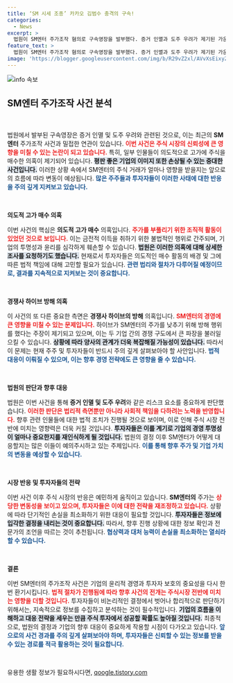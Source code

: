 ```yaml
---
title: ‘SM 시세 조종’ 카카오 김범수 충격의 구속!
categories:
  - News
excerpt: >
  법원이 SM엔터 주가조작 혐의로 구속영장을 발부했다. 증거 인멸과 도주 우려가 제기된 가운데, 의도적 고가 매수 및 경쟁사 하이브 방해 의혹이 깊어지고 있다. 이 사건의 진실은 무엇일까? 클릭해 확인해보세요!
feature_text: >
  법원이 SM엔터 주가조작 혐의로 구속영장을 발부했다. 증거 인멸과 도주 우려가 제기된 가운데, 의도적 고가 매수 및 경쟁사 하이브 방해 의혹이 깊어지고 있다. 이 사건의 진실은 무엇일까? 클릭해 확인해보세요!
image: 'https://blogger.googleusercontent.com/img/b/R29vZ2xl/AVvXsEixyZcFfHzMRdzZMjFBmAUKJYCLCGyLL1o632UiGVXcaFdKo_bkvkuCioo0uUKlGfBVcT3P84aROyZIXSBEx3Aw5nCQ3pTgDom1WDC4m8eifvWiAmWEEVb4x6G_l8C0QH225ldMjyaFvpxGEBGNO37VmDTDMHGhJPq73UglMfDca1-0aw/s1600/blogspot.png'
---
```


<p><img src="https://blogger.googleusercontent.com/img/b/R29vZ2xl/AVvXsEixyZcFfHzMRdzZMjFBmAUKJYCLCGyLL1o632UiGVXcaFdKo_bkvkuCioo0uUKlGfBVcT3P84aROyZIXSBEx3Aw5nCQ3pTgDom1WDC4m8eifvWiAmWEEVb4x6G_l8C0QH225ldMjyaFvpxGEBGNO37VmDTDMHGhJPq73UglMfDca1-0aw/s1600/blogspot.png" alt="info 속보" /></p>

<h2 data-ke-size="size26">SM엔터 주가조작 사건 분석</h2>

<p data-ke-size="size16">&nbsp;</p>

<p>법원에서 발부된 구속영장은 증거 인멸 및 도주 우려와 관련된 것으로, 이는 최근의 <b>SM엔터</b> 주가조작 사건과 밀접한 연관이 있습니다. <b><span style="color: #ee2323;">이번 사건은 주식 시장의 신뢰성에 큰 영향을 미칠 수 있는 논란이 되고 있습니다.</span></b> 특히, 일부 인물들이 의도적으로 고가에 주식을 매수한 의혹이 제기되어 있습니다. <b><span style="background-color: #21538527;">평판 좋은 기업의 이미지 또한 손상될 수 있는 중대한 사건입니다.</span></b> 이러한 상황 속에서 SM엔터의 주식 거래가 얼마나 영향을 받을지는 앞으로의 흐름에 따라 변동이 예상됩니다. <b><span style="color: #1a5490;">많은 주주들과 투자자들이 이러한 사태에 대한 반응을 주의 깊게 지켜보고 있습니다.</span></b></p>

<p data-ke-size="size16">&nbsp;</p>

<p><b>의도적 고가 매수 의혹</b></p>

<p>이번 사건의 핵심은 <b>의도적 고가 매수</b> 의혹입니다. <b><span style="color: #ee2323;">주가를 부풀리기 위한 조직적 활동이 있었던 것으로 보입니다.</span></b> 이는 금전적 이득을 취하기 위한 불법적인 행위로 간주되며, 기업의 투명성과 윤리를 심각하게 훼손할 수 있습니다. <b><span style="background-color: #21538527;">법원은 이러한 의혹에 대해 상세한 조사를 요청하기도 했습니다.</span></b> 현재로서 투자자들은 의도적인 매수 활동의 배경 및 그에 따른 법적 책임에 대해 고민할 필요가 있습니다. <b><span style="color: #1a5490;">관련 법리와 절차가 다루어질 예정이므로, 결과를 지속적으로 지켜보는 것이 중요합니다.</span></b></p>

<p data-ke-size="size16">&nbsp;</p>

<p><b>경쟁사 하이브 방해 의혹</b></p>

<p>이 사건의 또 다른 중요한 측면은 <b>경쟁사 하이브의 방해</b> 의혹입니다. <b><span style="color: #ee2323;">SM엔터의 경영에 큰 영향을 미칠 수 있는 문제입니다.</span></b> 하이브가 SM엔터의 주가를 낮추기 위해 방해 행위를 했다는 주장이 제기되고 있으며, 이는 두 기업 간의 경쟁 구도에서 큰 파장을 불러일으킬 수 있습니다. <b><span style="background-color: #21538527;">상황에 따라 양사의 관계가 더욱 복잡해질 가능성이 있습니다.</span></b> 따라서 이 문제는 현재 주주 및 투자자들이 반드시 주의 깊게 살펴보아야 할 사안입니다. <b><span style="color: #1a5490;">법적 대응이 이뤄질 수 있으며, 이는 향후 경영 전략에도 큰 영향을 줄 수 있습니다.</span></b></p>

<p data-ke-size="size16">&nbsp;</p>

<p><b>법원의 판단과 향후 대응</b></p>

<p>법원은 이번 사건을 통해 <b>증거 인멸 및 도주 우려</b>와 같은 리스크 요소를 중요하게 판단했습니다. <b><span style="color: #ee2323;">이러한 판단은 법리적 측면뿐만 아니라 사회적 책임을 다하려는 노력을 반영합니다.</span></b> 향후 관련 인물들에 대한 법적 조치가 진행될 것으로 보이며, 이로 인해 주식 시장 전반에 미치는 영향력은 더욱 커질 것입니다. <b><span style="background-color: #21538527;">투자자들은 이를 계기로 기업의 경영 투명성이 얼마나 중요한지를 재인식하게 될 것입니다.</span></b> 법원의 결정 이후 SM엔터가 어떻게 대응할지는 많은 이들이 예의주시하고 있는 주제입니다. <b><span style="color: #1a5490;">이를 통해 향후 주가 및 기업 가치의 변동을 예상할 수 있습니다.</span></b></p>

<p data-ke-size="size16">&nbsp;</p>

<p><b>시장 반응 및 투자자들의 전략</b></p>

<p>이번 사건 이후 주식 시장의 반응은 예민하게 움직이고 있습니다. <b>SM엔터의</b> 주가는 <b><span style="color: #ee2323;">상당한 변동성을 보이고 있으며, 투자자들은 이에 대한 전략을 재조정하고 있습니다.</span></b> 상황에 따라 단기적인 손실을 최소화하기 위한 대응이 필요할 것입니다. <b><span style="background-color: #21538527;">투자자들은 정보에 입각한 결정을 내리는 것이 중요합니다.</span></b> 따라서, 향후 진행 상황에 대한 정보 확인과 전문가의 조언을 따르는 것이 추천됩니다. <b><span style="color: #1a5490;">협상력과 대처 능력이 손실을 최소화하는 열쇠라 할 수 있습니다.</span></b></p>

<p data-ke-size="size16">&nbsp;</p>

<p><b>결론</b></p>

<p>이번 SM엔터의 주가조작 사건은 기업의 윤리적 경영과 투자자 보호의 중요성을 다시 한 번 환기시킵니다. <b><span style="color: #ee2323;">법적 절차가 진행됨에 따라 향후 사건의 전개는 주식시장 전반에 미치는 영향을 더할 것입니다.</span></b> 투자자들이 비논리적인 결정에서 벗어나 합리적으로 판단하기 위해서는, 지속적으로 정보를 수집하고 분석하는 것이 필수적입니다. <b><span style="background-color: #21538527;">기업의 흐름을 이해하고 대응 전략을 세우는 만큼 주식 투자에서 성공할 확률도 높아질 것입니다.</span></b> 최종적으로, 법원의 결정과 기업의 향후 대응이 중요하게 작용할 시점이 다가오고 있습니다. <b><span style="color: #1a5490;">앞으로의 사건 경과를 주의 깊게 살펴보아야 하며, 투자자들은 신뢰할 수 있는 정보를 받을 수 있는 경로를 적극 활용하는 것이 필요합니다.</span></b></p>

<p data-ke-size="size16">&nbsp;</p>
유용한 생활 정보가 필요하시다면, <a href="https://qoogle.tistory.com" rel="dofollow">qoogle.tistory.com</a>



